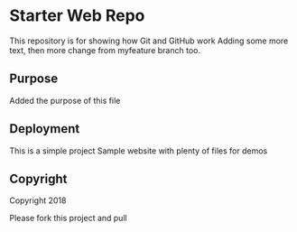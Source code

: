 # Starter Web Repo

This repository is for showing how Git and GitHub work
Adding some more text, then more change from myfeature branch too.

## Purpose
Added the purpose of this file

## Deployment
This is a simple project
Sample website with plenty of files for demos

## Copyright
Copyright 2018

Please fork this project and pull
